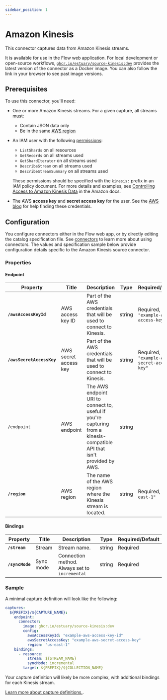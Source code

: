 ```yaml
---
sidebar_position: 1
---
```

# Amazon Kinesis

This connector captures data from Amazon Kinesis streams.

It is available for use in the Flow web application. For local development or open-source workflows, [`ghcr.io/estuary/source-kinesis:dev`](https://github.com/estuary/connectors/pkgs/container/source-kinesis) provides the latest version of the connector as a Docker image. You can also follow the link in your browser to see past image versions.

## Prerequisites

To use this connector, you'll need:

* One or more Amazon Kinesis streams. For a given capture, all streams must:
  * Contain JSON data only
  * Be in the same [AWS region](https://docs.aws.amazon.com/AWSEC2/latest/UserGuide/using-regions-availability-zones.html#concepts-available-regions)

* An IAM user with the following [permissions](https://docs.aws.amazon.com/service-authorization/latest/reference/list_amazonkinesis.html):
  * `ListShards` on all resources
  * `GetRecords` on all streams used
  * `GetShardIterator` on all streams used
  * `DescribeStream` on all streams used
  * `DescribeStreamSummary` on all streams used

  These permissions should be specified with the `kinesis:` prefix in an IAM policy document.
  For more details and examples, see [Controlling Access to Amazon Kinesis Data](https://docs.aws.amazon.com/streams/latest/dev/controlling-access.html) in the Amazon docs.

* The AWS **access key** and **secret access key** for the user.
See the [AWS blog](https://aws.amazon.com/blogs/security/wheres-my-secret-access-key/) for help finding these credentials.

## Configuration

You configure connectors either in the Flow web app, or by directly editing the catalog specification file.
See [connectors](../../../concepts/connectors.md#using-connectors) to learn more about using connectors. The values and specification sample below provide configuration details specific to the Amazon Kinesis source connector.

### Properties

#### Endpoint

| Property | Title | Description | Type | Required/Default |
|---|---|---|---|---|
| **`/awsAccessKeyId`** | AWS access key ID | Part of the AWS credentials that will be used to connect to Kinesis. | string | Required, `"example-aws-access-key-id"` |
| **`/awsSecretAccessKey`** | AWS secret access key | Part of the AWS credentials that will be used to connect to Kinesis. | string | Required, `"example-aws-secret-access-key"` |
| `/endpoint` | AWS endpoint | The AWS endpoint URI to connect to, useful if you&#x27;re capturing from a kinesis-compatible API that isn&#x27;t provided by AWS. | string |  |
| **`/region`** | AWS region | The name of the AWS region where the Kinesis stream is located. | string | Required, `"us-east-1"` |


#### Bindings

| Property | Title | Description | Type | Required/Default |
|-------|------|------|---------| --------|
| **`/stream`** | Stream | Stream name. | string | Required |
| **`/syncMode`** | Sync mode | Connection method. Always set to `incremental` | string | Required |

### Sample

A minimal capture definition will look like the following:

```yaml
captures:
  ${PREFIX}/${CAPTURE_NAME}:
    endpoint:
      connector:
        image: ghcr.io/estuary/source-kinesis:dev
        config:
          awsAccessKeyId: "example-aws-access-key-id"
          awsSecretAccessKey: "example-aws-secret-access-key"
          region: "us-east-1"
    bindings:
      - resource:
          stream: ${STREAM_NAME}
          syncMode: incremental
        target: ${PREFIX}/${COLLECTION_NAME}

```

Your capture definition will likely be more complex, with additional bindings for each Kinesis stream.

[Learn more about capture definitions.](../../../concepts/captures.md#pull-captures).